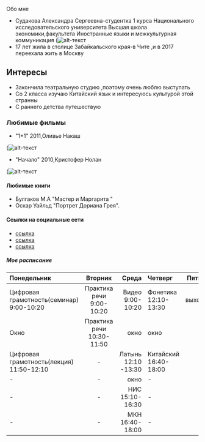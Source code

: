 Обо мне
- Судакова Александра Сергеевна-студентка 1 курса  Национального исследовательского университета Высшая школа экономики,факультета Иностранные языки и межкультурная коммуникация (![alt-текст](https://pp.userapi.com/c837121/v837121887/35e3c/HxEZpauLKI4.jpg "Необязательный титул")
- 17 лет жила в столице Забайкальского края-в  Чите ,и в 2017 переехала жить в  Москву
## Интересы
- Закончила театральную студию ,поэтому очень люблю выступать
- Со 2 класса изучаю Китайский язык и интересуюсь культурой этой странны
- С раннего детства путешествую 
### Любимые фильмы
- "1+1" 2011,Оливье Накаш 

(![alt-текст]( https://st.kp.yandex.net/images/film_iphone/iphone360_535341.jpg "Необязательный титул")
- "Начало" 2010,Кристофер Нолан

(![alt-текст](https://st.kp.yandex.net/images/film_iphone/iphone360_447301.jpg "Необязательный титул")
#### Любимые книги
- Булгаков М.А "Мастер и Маргарита "
- Оскар Уайльд "Портрет Дориана Грея".
#### Ссылки на социальные сети
- [ссылка](https://www.instagram.com/alxsyd/)
- [ссылка](https://vk.com/id33343887)
- [ссылка](https://t.me/Alxsyd)
##### Мое расписание
| Понедельник | Вторник | Среда | Четверг | Пятница  | Суббота |
|:-------------- |:---------------:| -------------:|:--------------  |:---------------:| -------------:|
| Цифровая грамотность(семинар) 9:00-10:20 | Практика речи 9:00-10:20 | Видео 9:00-10:20 | Фонетика 12:10-13:30 | выходной |китайский 12:10- 15:00 |
| Окно  | Практика речи 10:30-11:50 | окно |окно |- |-|
| Цифровая грамотность(лекция) 11:50-12:10 | -   |  Латынь 12:10 -13:30 |Китайский 16:40- 18:00 |-| -|
|-        | -  | окно  | - |- |-|
|-          | -   |НИС 15:10-16:30 |-|-|-|
|-           | -   | МКН 16:40-18:00 |- |-|-|
